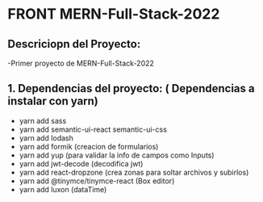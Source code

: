 # **FRONT MERN-Full-Stack-2022**

## **Descriciopn del Proyecto:**

-Primer proyecto de MERN-Full-Stack-2022

## **1. Dependencias del proyecto:** ( Dependencias a instalar con yarn)

- yarn add sass
- yarn add semantic-ui-react semantic-ui-css
- yarn add lodash
- yarn add formik (creacion de formularios)
- yarn add yup (para validar la info de campos como Inputs)
- yarn add jwt-decode (decodifica jwt)
- yarn add react-dropzone (crea zonas para soltar archivos y subirlos)
- yarn add @tinymce/tinymce-react (Box editor)
- yarn add luxon (dataTime)
